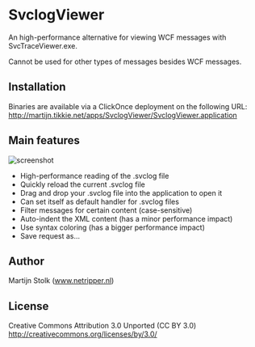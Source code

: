 # SvclogViewer

An high-performance alternative for viewing WCF messages with SvcTraceViewer.exe.

Cannot be used for other types of messages besides WCF messages.

## Installation

Binaries are available via a ClickOnce deployment on the following URL:
http://martijn.tikkie.net/apps/SvclogViewer/SvclogViewer.application

## Main features

![screenshot](http://content.screencast.com/users/Martijn_Stolk/folders/Jing/media/956005aa-29b7-4157-8994-6b08d686ba7d/2013-11-06_2306.png)

* High-performance reading of the .svclog file
* Quickly reload the current .svclog file
* Drag and drop your .svclog file into the application to open it
* Can set itself as default handler for .svclog files
* Filter messages for certain content (case-sensitive)
* Auto-indent the XML content (has a minor performance impact)
* Use syntax coloring (has a bigger performance impact)
* Save request as...

## Author

Martijn Stolk (www.netripper.nl)

## License

Creative Commons Attribution 3.0 Unported (CC BY 3.0)
http://creativecommons.org/licenses/by/3.0/

